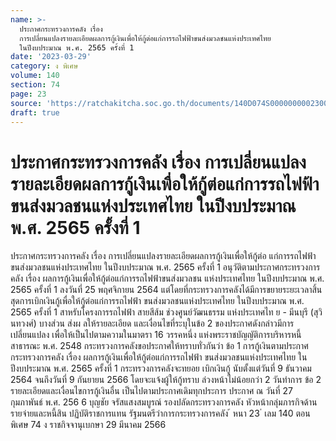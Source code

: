 ```yaml
---
name: >-
  ประกาศกระทรวงการคลัง เรื่อง
  การเปลี่ยนแปลงรายละเอียดผลการกู้เงินเพื่อให้กู้ต่อแก่การรถไฟฟ้าขนส่งมวลชนแห่งประเทศไทย
  ในปีงบประมาณ พ.ศ. 2565 ครั้งที่ 1
date: '2023-03-29'
category: ง พิเศษ
volume: 140
section: 74
page: 23
source: 'https://ratchakitcha.soc.go.th/documents/140D074S0000000002300.pdf'
draft: true
---
```


# ประกาศกระทรวงการคลัง เรื่อง การเปลี่ยนแปลงรายละเอียดผลการกู้เงินเพื่อให้กู้ต่อแก่การรถไฟฟ้าขนส่งมวลชนแห่งประเทศไทย ในปีงบประมาณ พ.ศ. 2565 ครั้งที่ 1

ประกาศกระทรวงการคลัง เรื่อง การเปลี่ยนแปลงรายละเอียดผลการกู้เงินเพื่อให้กู้ต่อ แก่การรถไฟฟ้าขนส่งมวลชนแห่งประเทศไทย ในปีงบประมาณ พ.ศ. 2565 ครั้งที่ 1 อนุวัติตามประกาศกระทรวงการคลัง เรื่อง ผลการกู้เงินเพื่อให้กู้ต่อแก่การรถไฟฟ้าขนส่งมวลชน แห่งประเทศไทย ในปีงบประมาณ พ.ศ. 2565 ครั้งที่ 1 ลงวันที่ 25 พฤศจิกายน 2564 แต่โดยที่กระทรวงการคลังได้มีการขยายระยะเวลาสิ้นสุดการเบิกเงินกู้เพื่อให้กู้ต่อแก่การรถไฟฟ้า ขนส่งมวลชนแห่งประเทศไทย ในปีงบประมาณ พ.ศ. 2565 ครั้งที่ 1 สาหรับโครงการรถไฟฟ้า สายสีส้ม ช่วงศูนย์วัฒนธรรม แห่งประเทศไท ย - มีนบุรี (สุวินทวงศ์) บางส่วน ส่งผ ลให้รายละเอียด และเงื่อนไขที่ระบุในข้อ 2 ของประกาศดังกล่าวมีการเปลี่ยนแปลง เพื่อให้เป็นไปตามความในมาตรา 16 วรรคหนึ่ง แห่งพระราชบัญญัติการบริหารหนี้สาธารณะ พ.ศ. 2548 กระทรวงการคลังขอประกาศให้ทราบทั่วกันว่า ข้อ 1 การกู้เงินตามประกาศกระทรวงการคลัง เรื่อง ผลการกู้เงินเพื่อให้กู้ต่อแก่การรถไฟฟ้า ขนส่งมวลชนแห่งประเทศไทย ในปีงบประมาณ พ.ศ. 2565 ครั้งที่ 1 กระทรวงการคลังจะทยอย เบิกเงินกู้ นับตั้งแต่วันที่ 9 ธันวาคม 2564 จนถึงวันที่ 9 กันยายน 2566 โดยจะแจ้งผู้ให้กู้ทราบ ล่วงหน้าไม่น้อยกว่า 2 วันทำการ ข้อ 2 รายละเอียดและเงื่อนไขการกู้เงินอื่น เป็นไปตามประกาศเดิมทุกประการ ประกาศ ณ วันที่ 27 กุมภาพันธ์ พ.ศ. 256 6 บุญชัย จรัสแสงสมบูรณ์ รองปลัดกระทรวงการคลัง หัวหน้ากลุ่มภารกิจด้านรายจ่ายและหนี้สิน ปฏิบัติราชการแทน รัฐมนตรีว่าการกระทรวงการคลัง ้ หนา 23 ่ เลม 140 ตอนพิเศษ 74 ง ราชกิจจานุเบกษา 29 มีนาคม 2566
